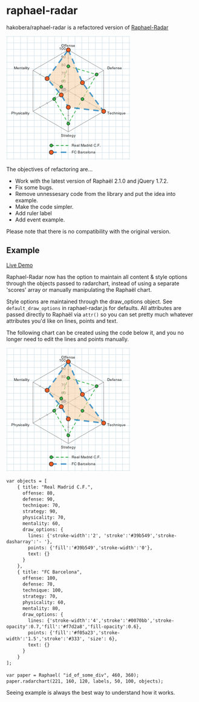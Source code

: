 raphael-radar
=============

hakobera/raphael-radar is a refactored version of
[Raphael-Radar](https://github.com/jsoma/raphael-radar)

![Screen Shot](https://github.com/hakobera/raphael-radar/raw/master/example/images/screenshot.png)

The objectives of refactoring are...

* Work with the latest version of Raphaël 2.1.0 and jQuery 1.7.2.
* Fix some bugs.
* Remove unnessesary code from the library and put the idea into example.
* Make the code simpler.
* Add ruler label
* Add event example.

Please note that there is no compatibility with the original version.

Example
-------

[Live Demo](http://hakobera.github.com/raphael-radar/example/example.html)

Raphael-Radar now has the option to maintain all content & style options through the objects passed to radarchart, instead of using a separate 'scores' array or manually manipulating the Raphaël chart.

Style options are maintained through the draw_options object. See `default_draw_options` in raphael-radar.js for defaults. All attributes are passed directly to Raphaël via `attr()` so you can set pretty much whatever attributes you'd like on lines, points and text.

The following chart can be created using the code below it, and you no longer need to edit the lines and points manually.

![Screen Shot](https://github.com/hakobera/raphael-radar/raw/master/example/images/screenshot.png)
    
    var objects = [
        { title: "Real Madrid C.F.", 
          offense: 80,
          defense: 90,
          technique: 70,
          strategy: 90,
          physicality: 70,
          mentality: 60,
          draw_options: {
            lines: {'stroke-width':'2', 'stroke':'#39b549','stroke-dasharray':'- '},
            points: {'fill':'#39b549','stroke-width':'0'},
            text: {}
          }
        },
        { title: "FC Barcelona", 
          offense: 100,
          defense: 70,
          technique: 100,
          strategy: 70,
          physicality: 60,
          mentality: 80,
          draw_options: {
            lines: {'stroke-width':'4','stroke':'#0070bb','stroke-opacity':0.7,'fill':'#f7d2a8','fill-opacity':0.6},
            points: {'fill':'#f05a23','stroke-width':'1.5','stroke':'#333', 'size': 6},
            text: {}
          }
        }
    ];

    var paper = Raphael( "id_of_some_div", 460, 360);
    paper.radarchart(221, 160, 120, labels, 50, 100, objects);

Seeing example is always the best way to understand how it works.